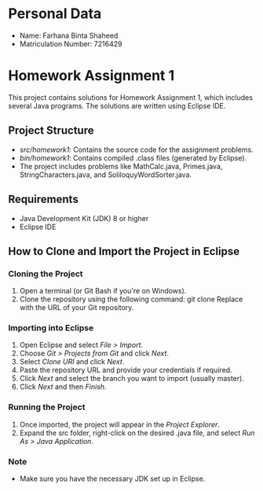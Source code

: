 # Personal Data
- Name: Farhana Binta Shaheed
- Matriculation Number: 7216429

# Homework Assignment 1

This project contains solutions for Homework Assignment 1, which includes several Java programs. The solutions are written using Eclipse IDE.

## Project Structure
- *src/homework1*: Contains the source code for the assignment problems.
- *bin/homework1*: Contains compiled .class files (generated by Eclipse).
- The project includes problems like MathCalc.java, Primes.java, StringCharacters.java, and SoliloquyWordSorter.java.

## Requirements
- Java Development Kit (JDK) 8 or higher
- Eclipse IDE

## How to Clone and Import the Project in Eclipse

### Cloning the Project
1. Open a terminal (or Git Bash if you're on Windows).
2. Clone the repository using the following command: git clone <repository-url>
Replace <repository-url> with the URL of your Git repository.

### Importing into Eclipse
1. Open Eclipse and select *File > Import*.
2. Choose *Git > Projects from Git* and click *Next*.
3. Select *Clone URI* and click *Next*.
4. Paste the repository URL and provide your credentials if required.
5. Click *Next* and select the branch you want to import (usually master).
6. Click *Next* and then *Finish*.

### Running the Project
1. Once imported, the project will appear in the *Project Explorer*.
2. Expand the src folder, right-click on the desired .java file, and select *Run As > Java Application*.

### Note
- Make sure you have the necessary JDK set up in Eclipse.